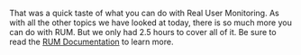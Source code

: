 That was a quick taste of what you can do with Real User Monitoring. As with all the other topics we have looked at today, there is so much more you can do with RUM. But we only had 2.5 hours to cover all of it. Be sure to read the [RUM Documentation](https://docs.datadoghq.com/real_user_monitoring/) to learn more. 